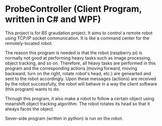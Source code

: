 # ProbeController (Client Program, written in C# and WPF)

This project is for BS graudation project. It aims to control a remote robot using TCP/IP socket communication. It is like a command center for the remotely-located robot. 

The reason this program is needed is that the robot (raspberry pi) is normally not good at performing heavy tasks such as image processing, object tracking, and so on. Therefore, all heavy tasks are performed in this program and the corresponding actions (moving forward, moving backward, turn on the right, rotate robot's head, etc.) are genearted and sent to the robot accordingly. Upon these messages (actions) are received by the robot successfully, the robot will behave in a way the client software (this program) wants to do.

Through this program, it also make a robot to follow a certain object using meanshift object tracking algorithm. The robot rotates its head so that it always faces the object.

Sever-side program (written in python) is run on the robot.

